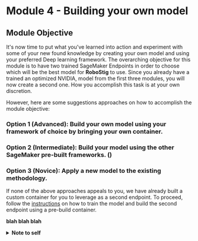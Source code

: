 # Module 4 - Building your own model
## Module Objective
It's now time to put what you've learned into action and experiment with some of your new found knowledge by creating your own model and using your preferred Deep learning framework. The overarching objective for this module is to have two trained SageMaker Endpoints in order to choose which will be the best model for __RoboStig__ to use. Since you already have a trained an optimized NVIDIA, model from the first three modules, you will now create a second one. How you accomplish this task is at your own discretion.

However, here are some suggestions approaches on how to accomplish the module objective:

### Option 1 (Advanced): Build your own model using your framework of choice by bringing your own container.

### Option 2 (Intermediate): Build your model using the other SageMaker pre-built frameworks. ()

### Option 3 (Novice): Apply a new model to the existing methodology.

If none of the above approaches appeals to you, we have already built a custom container for you to leverage as a second endpoint. To proceed, follow the [instructions](./SageMakerBYOC.ipynb) on how to train the model and build the second endpoint using a pre-build container.


__blah blah blah__
<details><summary><b>Note to self</b></summary><p>
Explain the following:
1. Why are we doing this -> flexibility of SageMaker to support framework of preference (Keras and Tensorflow) <- might want to also mention that at the time of writing, Keras support MXNet as a backend.
2. Show that it's based on the [SageMaker Examples](https://github.com/awslabs/amazon-sagemaker-examples/tree/master/hyperparameter_tuning/keras_bring_your_own) as well as [this](https://github.com/awslabs/amazon-sagemaker-examples/tree/master/advanced_functionality/scikit_bring_your_own) and [Julien Simon](https://medium.com/datreeio/training-with-keras-mxnet-on-amazon-sagemaker-43a34bd668ca).
3. Talk about the benefits of local testing since there is no build in Conda environment for Keras (at time of writing) as well as not wasting resources for training on AWS <- need to rethink this due to GPU performance considerations on local notebook instance.
</p></details>